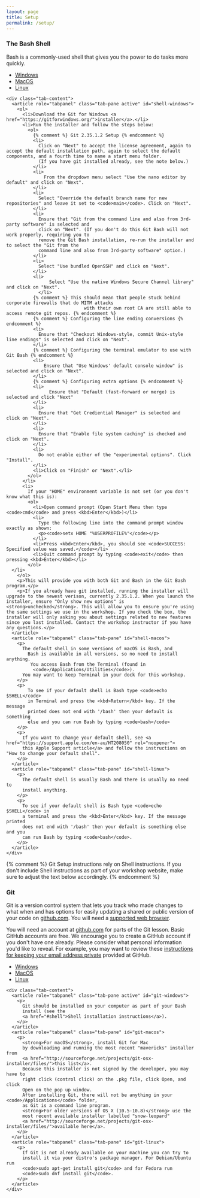 ```yaml
---
layout: page
title: Setup
permalink: /setup/
---
```


<div id="shell">
  <h3>The Bash Shell</h3>
  <p>
    Bash is a commonly-used shell that gives you the power to do
    tasks more quickly.
  </p>

  <div>
    <ul class="nav nav-tabs" role="tablist">
      <li role="presentation" class="active"><a data-os="windows" href="#shell-windows" aria-controls="Windows" role="tab" data-toggle="tab">Windows</a></li>
      <li role="presentation"><a data-os="macos" href="#shell-macos" aria-controls="MacOS" role="tab" data-toggle="tab">MacOS</a></li>
      <li role="presentation"><a data-os="linux" href="#shell-linux" aria-controls="Linux" role="tab" data-toggle="tab">Linux</a></li>
    </ul>

    <div class="tab-content">
      <article role="tabpanel" class="tab-pane active" id="shell-windows">
        <ol>
          <li>Download the Git for Windows <a href="https://gitforwindows.org/">installer</a>.</li>
          <li>Run the installer and follow the steps below:
            <ol>
              {% comment %} Git 2.35.1.2 Setup {% endcomment %}
              <li>
                Click on "Next" to accept the license agreement, again to accept the default installation path, again to select the default components, and a fourth time to name a start menu folder.
                (If you have git installed already, see the note below.)
              </li>
              <li>
                  From the dropdown menu select "Use the nano editor by default" and click on "Next".
              </li>
              <li>
                Select "Override the default branch name for new repositories" and leave it set to <code>main</code>. Click on "Next".
              </li>
              <li>
                Ensure that "Git from the command line and also from 3rd-party software" is selected and
                click on "Next". (If you don't do this Git Bash will not work properly, requiring you to
                remove the Git Bash installation, re-run the installer and to select the "Git from the
                command line and also from 3rd-party software" option.)
              </li>
              <li>
                Select "Use bundled OpenSSH" and click on "Next".
              </li>
              <li>
		            Select "Use the native Windows Secure Channel library" and click on "Next".
	            </li>
              {% comment %} This should mean that people stuck behind corporate firewalls that do MITM attacks
                                 with their own root CA are still able to access remote git repos. {% endcomment %}
              {% comment %} Configuring the line ending conversions {% endcomment %}
              <li>
                Ensure that "Checkout Windows-style, commit Unix-style line endings" is selected and click on "Next".
              </li>
              {% comment %} Configuring the terminal emulator to use with Git Bash {% endcomment %}
              <li>
                  Ensure that "Use Windows' default console window" is selected and click on "Next".
              </li>
              {% comment %} Configuring extra options {% endcomment %}
              <li>
		            Ensure that "Default (fast-forward or merge) is selected and click "Next"
              </li>
              <li>
                Ensure that "Get Crediential Manager" is selected and click on "Next".
              </li>
              <li>
                Ensure that "Enable file system caching" is checked and click on "Next".
              </li>
              <li>
                Do not enable either of the "experimental options". Click "Install".
              </li>
              <li>Click on "Finish" or "Next".</li>
            </ol>
          </li>
          <li>
            If your "HOME" environment variable is not set (or you don't know what this is):
            <ol>
              <li>Open command prompt (Open Start Menu then type <code>cmd</code> and press <kbd>Enter</kbd>)</li>
              <li>
                Type the following line into the command prompt window exactly as shown:
                <p><code>setx HOME "%USERPROFILE%"</code></p>
              </li>
              <li>Press <kbd>Enter</kbd>, you should see <code>SUCCESS: Specified value was saved.</code></li>
              <li>Quit command prompt by typing <code>exit</code> then pressing <kbd>Enter</kbd></li>
            </ol>
	  </li>
        </ol>
        <p>This will provide you with both Git and Bash in the Git Bash program.</p>
        <p>If you already have git installed, running the installer will upgrade to the newest verison, currently 2.35.1.2. When you launch the installer, ensure "Only show new options" is <strong>unchecked</strong>. This will allow you to ensure you're using the same settings we use in the workshop. If you check the box, the installer will only asking you about settings related to new features since you last installed. Contact the workshop instructor if you have any questions.</p>    
      </article>
      <article role="tabpanel" class="tab-pane" id="shell-macos">
        <p>
          The default shell in some versions of macOS is Bash, and
	        Bash is available in all versions, so no need to install anything.
	         You access Bash from the Terminal (found in
	          <code>/Applications/Utilities</code>).
          You may want to keep Terminal in your dock for this workshop.
        </p>
        <p>
            To see if your default shell is Bash type <code>echo $SHELL</code>
            in Terminal and press the <kbd>Return</kbd> key. If the message
            printed does not end with '/bash' then your default is something
            else and you can run Bash by typing <code>bash</code>
        </p>
        <p>
          If you want to change your default shell, see <a href="https://support.apple.com/en-au/HT208050" rel="noopener">
          this Apple Support article</a> and follow the instructions on "How to change your default shell".
        </p>
      </article>
      <article role="tabpanel" class="tab-pane" id="shell-linux">
        <p>
          The default shell is usually Bash and there is usually no need to
          install anything.
        </p>
        <p>
          To see if your default shell is Bash type <code>echo $SHELL</code> in
          a terminal and press the <kbd>Enter</kbd> key. If the message printed
          does not end with '/bash' then your default is something else and you
          can run Bash by typing <code>bash</code>.
        </p>
      </article>
    </div>
  </div>
</div>

{% comment %}
Git Setup instructions rely on Shell instructions. If you don't include
Shell instructions as part of your workshop website, make sure to adjust
the text below accordingly.
{% endcomment %}
<div id="git">
  <h3>Git</h3>
  <p>
    Git is a version control system that lets you track who made changes
    to what when and has options for easily updating a shared or public
    version of your code
    on <a href="https://github.com/">github.com</a>. You will need a
    <a href="https://help.github.com/articles/supported-browsers/">supported
    web browser</a>.
  </p>
  <p>
    You will need an account at <a href="https://github.com/">github.com</a>
    for parts of the Git lesson. Basic GitHub accounts are free. We encourage
    you to create a GitHub account if you don't have one already.
    Please consider what personal information you'd like to reveal. For
    example, you may want to review these
    <a href="https://help.github.com/articles/keeping-your-email-address-private/">instructions
      for keeping your email address private</a> provided at GitHub.
  </p>

  <div>
    <ul class="nav nav-tabs" role="tablist">
      <li role="presentation" class="active"><a data-os="windows" href="#git-windows" aria-controls="Windows" role="tab" data-toggle="tab">Windows</a></li>
      <li role="presentation"><a data-os="macos" href="#git-macos" aria-controls="MacOS" role="tab" data-toggle="tab">MacOS</a></li>
      <li role="presentation"><a data-os="linux" href="#git-linux" aria-controls="Linux" role="tab" data-toggle="tab">Linux</a></li>
    </ul>

    <div class="tab-content">
      <article role="tabpanel" class="tab-pane active" id="git-windows">
        <p>
          Git should be installed on your computer as part of your Bash
          install (see the
          <a href="#shell">Shell installation instructions</a>).
        </p>
      </article>
      <article role="tabpanel" class="tab-pane" id="git-macos">
        <p>
          <strong>For macOS</strong>, install Git for Mac
          by downloading and running the most recent "mavericks" installer from
          <a href="http://sourceforge.net/projects/git-osx-installer/files/">this list</a>.
          Because this installer is not signed by the developer, you may have to
          right click (control click) on the .pkg file, click Open, and click
          Open on the pop up window.
          After installing Git, there will not be anything in your <code>/Applications</code> folder,
          as Git is a command line program.
          <strong>For older versions of OS X (10.5-10.8)</strong> use the
          most recent available installer labelled "snow-leopard"
          <a href="http://sourceforge.net/projects/git-osx-installer/files/">available here</a>.
        </p>
      </article>
      <article role="tabpanel" class="tab-pane" id="git-linux">
        <p>
          If Git is not already available on your machine you can try to
          install it via your distro's package manager. For Debian/Ubuntu run
          <code>sudo apt-get install git</code> and for Fedora run
          <code>sudo dnf install git</code>.
        </p>
      </article>
    </div>
  </div>
</div>

[workshop-setup]: https://swcarpentry.github.io/workshop-template/#git
